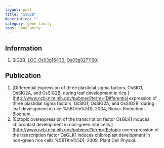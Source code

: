 ```yaml
---
layout: post
title: "SIG2B"
description: ""
category: gene family
tags: GeneFamily
---
```


## Information
1. SIG2B, [LOC_Os03g16430](http://rice.plantbiology.msu.edu/cgi-bin/ORF_infopage.cgi?orf=LOC_Os03g16430), [Os03g0271100](http://rapdb.dna.affrc.go.jp/viewer/gbrowse_details/irgsp1?name=Os03g0271100).

## Publication
1. [Differential expression of three plastidial sigma factors, OsSIG1, OsSIG2A, and OsSIG2B, during leaf development in rice.](http://www.ncbi.nlm.nih.gov/pubmed?term=(Differential expression of three plastidial sigma factors, OsSIG1, OsSIG2A, and OsSIG2B, during leaf development in rice.%5BTitle%5D), 2004, Biosci. Biotechnol. Biochem..
2. [Ectopic overexpression of the transcription factor OsGLK1 induces chloroplast development in non-green rice cells.](http://www.ncbi.nlm.nih.gov/pubmed?term=(Ectopic overexpression of the transcription factor OsGLK1 induces chloroplast development in non-green rice cells.%5BTitle%5D), 2009, Plant Cell Physiol..


